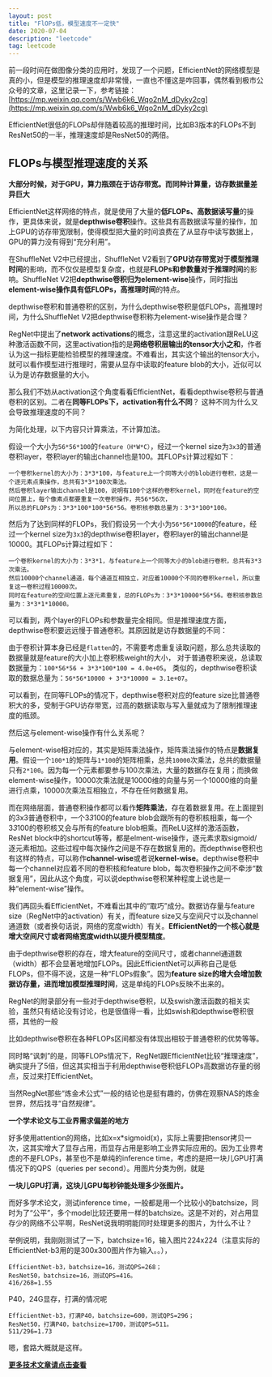 ```yaml
---
layout: post
title: "FlOPs低，模型速度不一定快"
date: 2020-07-04
description: "leetcode"
tag: leetcode 
--- 
```


前一段时间在做图像分类的应用时，发现了一个问题，EfficientNet的网络模型是真的小，但是模型的推理速度却非常慢，一直也不懂这是咋回事，偶然看到极市公众号的文章，这里记录一下，参考链接：[https://mp.weixin.qq.com/s/Wwb6k6_Wqo2nM_dDyky2cg](https://mp.weixin.qq.com/s/Wwb6k6_Wqo2nM_dDyky2cg)

EfficientNet很低的FLOPs却伴随着较高的推理时间，比如B3版本的FLOPs不到ResNet50的一半，推理速度却是ResNet50的两倍。

## FLOPs与模型推理速度的关系

**大部分时候，对于GPU，算力瓶颈在于访存带宽。而同种计算量，访存数据量差异巨大**

EfficientNet这样网络的特点，就是使用了大量的**低FLOPs、高数据读写量**的操作，更具体来说，就是**depthwise卷积**操作。这些具有高数据读写量的操作，加上GPU的访存带宽限制，使得模型把大量的时间浪费在了从显存中读写数据上，GPU的算力没有得到“充分利用”。

在ShuffleNet V2中已经提出，ShuffleNet V2看到了**GPU访存带宽对于模型推理时间**的影响，而不仅仅是模型复杂度，也就是**FLOPs和参数量对于推理时间**的影响。ShuffleNet V2把**depthwise卷积归为element-wise**操作，同时指出**element-wise操作具有低FLOPs，高推理时间**的特点。

depthwise卷积和普通卷积的区别，为什么depthwise卷积是低FLOPs，高推理时间，为什么ShuffleNet V2把depthwise卷积称为element-wise操作是合理？

RegNet中提出了**network activations**的概念，注意这里的activation跟ReLU这种激活函数不同，这里activation指的是**网络卷积层输出的tensor大小之和**，作者认为这一指标更能检验模型的推理速度。不难看出，其实这个输出的tensor大小，就可以看作模型进行推理时，需要从显存中读取的feature blob的大小，近似可以认为是访存数据量的大小。

那么我们不妨从activation这个角度看看EfficientNet，看看depthwise卷积与普通卷积的区别。二者在**同等FLOPs下，activation有什么不同**？ 这种不同为什么又会导致推理速度的不同？

为简化处理，以下内容只计算乘法，不计算加法。

假设一个大小为`56*56*100`的`feature（H*W*C）`，经过一个kernel size为`3x3`的普通卷积layer，卷积layer的输出channel也是100。其FLOPs计算过程如下：

```
一个卷积kernel的大小为：3*3*100，与feature上一个同等大小的blob进行卷积，这是一个逐元素点乘操作，总共有3*3*100次乘法。
然后卷积layer输出channel是100，说明有100个这样的卷积kernel，同时在feature的空间位置上，每个像素点都要重复一次卷积操作，共56*56次，
所以总的FLOPs为：3*3*100*100*56*56。卷积核参数总量为：3*3*100*100。
```

然后为了达到同样的FLOPs，我们假设另一个大小为`56*56*10000`的feature，经过一个kernel size为`3x3`的depthwise卷积layer，卷积layer的输出channel是10000。其FLOPs计算过程如下：

```
一个卷积kernel的大小为：3*3*1，与feature上一个同等大小的blob进行卷积，总共有3*3次乘法。
然后10000个channel通道，每个通道互相独立，对应着10000个不同的卷积kernel，所以重复这一卷积过程10000次。
同时在feature的空间位置上逐元素重复，总的FLOPs为：3*3*10000*56*56。卷积核参数总量为：3*3*1*10000。
```

可以看到，两个layer的FLOPs和参数量完全相同。但是推理速度方面，depthwise卷积要远远慢于普通卷积。其原因就是访存数据量的不同：

由于卷积计算本身已经是`flatten`的，不需要考虑重复读取问题，那么总共读取的数据量就是feature的大小加上卷积核weight的大小，
对于普通卷积来说，总读取数据量为：`100*56*56 + 3*3*100*100 = 4.0e+05`。
类似的，depthwise卷积读取的数据总量为：`56*56*10000 + 3*3*10000 = 3.1e+07`。

可以看到，在同等FLOPs的情况下，depthwise卷积对应的feature size比普通卷积大的多，受制于GPU访存带宽，过高的数据读取与写入量就成为了限制推理速度的瓶颈。

然后这与element-wise操作有什么关系呢？

与element-wise相对应的，其实是矩阵乘法操作，矩阵乘法操作的特点是**数据复用**。假设一个`100*1`的矩阵与`1*100`的矩阵相乘，总共`10000`次乘法，总共的数据量只有`2*100`。因为每一个元素都要参与100次乘法，大量的数据存在复用；而换做element-wise操作，10000次乘法就是10000维的向量与另一个10000维的向量进行点乘，10000次乘法互相独立，不存在任何数据复用。

而在网络层面，普通卷积操作都可以看作**矩阵乘法**，存在着数据复用。在上面提到的3x3普通卷积中，一个3*3*100的feature blob会跟所有的卷积核相乘，每一个3*3*100的卷积核又会与所有的feature blob相乘。而ReLU这样的激活函数，ResNet block中的shortcut等等，都是elment-wise操作，逐元素求取sigmoid/逐元素相加。这些过程中每次操作之间是不存在数据复用的。而depthwise卷积也有这样的特点，可以称作**channel-wise**或者说**kernel-wise**。depthwise卷积中每一个channel对应着不同的卷积核和feature blob，每次卷积操作之间不牵涉“数据复用”，因此从这个角度，可以说depthwise卷积某种程度上说也是一种“element-wise”操作。

我们再回头看EfficientNet，不难看出其中的“取巧”成分。数据访存量与feature size（RegNet中的activation）有关，而feature size又与空间尺寸以及channel通道数（或者换句话说，网络的宽度width）有关。**EfficientNet的一个核心就是增大空间尺寸或者网络宽度width以提升模型精度**。

由于depthwise卷积的存在，增大feature的空间尺寸，或者channel通道数（width）都不会显著地增加FLOPs。因此EfficientNet可以声称自己是低FLOPs，但不得不说，这是一种“FLOPs假象”。因为**feature size的增大会增加数据访存量，进而增加模型推理时间**，这是单纯的FLOPs反映不出来的。

RegNet的附录部分有一些对于depthwise卷积，以及swish激活函数的相关实验，虽然只有结论没有讨论，也是很值得一看，比如swish和depthwise卷积很搭，其他的一般

比如depthwise卷积在各种FLOPs区间都没有体现出相较于普通卷积的优势等等。

同时略“讽刺”的是，同等FLOPs情况下，RegNet跟EfficientNet比较“推理速度”，确实提升了5倍，但这其实相当于利用depthwise卷积低FLOPs高数据访存量的弱点，反过来打EfficientNet。

当然RegNet那些“炼金术公式”一般的结论也是挺有趣的，仿佛在观察NAS的炼金世界，然后找寻“自然规律”。

**一个学术论文与工业界需求偏差的地方**

好多使用attention的网络，比如x=x*sigmoid(x)，实际上需要把tensor拷贝一次，这其实增大了显存占用，而显存占用是影响工业界实际应用的。因为工业界考虑的不是FLOPs，甚至也不是单纯的inference time，考虑的是把一块儿GPU打满情况下的QPS（queries per second）。用图片分类为例，就是

**一块儿GPU打满，这块儿GPU每秒钟能处理多少张图片。**

而好多学术论文，测试inference time，一般都是用一个比较小的batchsize，同时为了“公平”，多个model比较还要用一样的batchsize。这是不对的，对占用显存少的网络不公平啊，ResNet说我明明能同时处理更多的图片，为什么不让？

举例说明，我刚刚测试了一下，batchsize=16，输入图片224x224（注意实际的EfficientNet-b3用的是300x300图片作为输入。。），

```
EfficientNet-b3，batchsize=16，测试QPS=268；
ResNet50，batchsize=16，测试QPS=416。
416/268=1.55
```

P40，24G显存，打满的情况呢

```
EfficientNet-b3，打满P40，batchsize=600，测试QPS=296；
ResNet50，打满P40，batchsize=1700，测试QPS=511。
511/296=1.73
```

嗯，套路大概就是这样。



**[更多技术文章请点击查看](https://lxztju.github.io/tags/)**